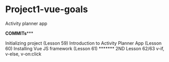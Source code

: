 # Project1-vue-goals
Activity planner app

****COMMITs*******

Initializing project (Lesson 59)
Introduction to Activity Planner App (Lesson 60)
Installing Vue JS framework (Lesson 61)
******* 2ND
Lesson 62/63 v-if, v-else, v-on:click
